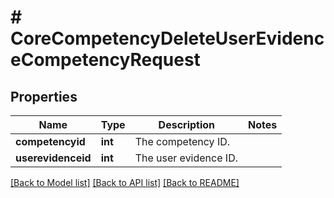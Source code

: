 # # CoreCompetencyDeleteUserEvidenceCompetencyRequest

## Properties

Name | Type | Description | Notes
------------ | ------------- | ------------- | -------------
**competencyid** | **int** | The competency ID. |
**userevidenceid** | **int** | The user evidence ID. |

[[Back to Model list]](../../README.md#models) [[Back to API list]](../../README.md#endpoints) [[Back to README]](../../README.md)
